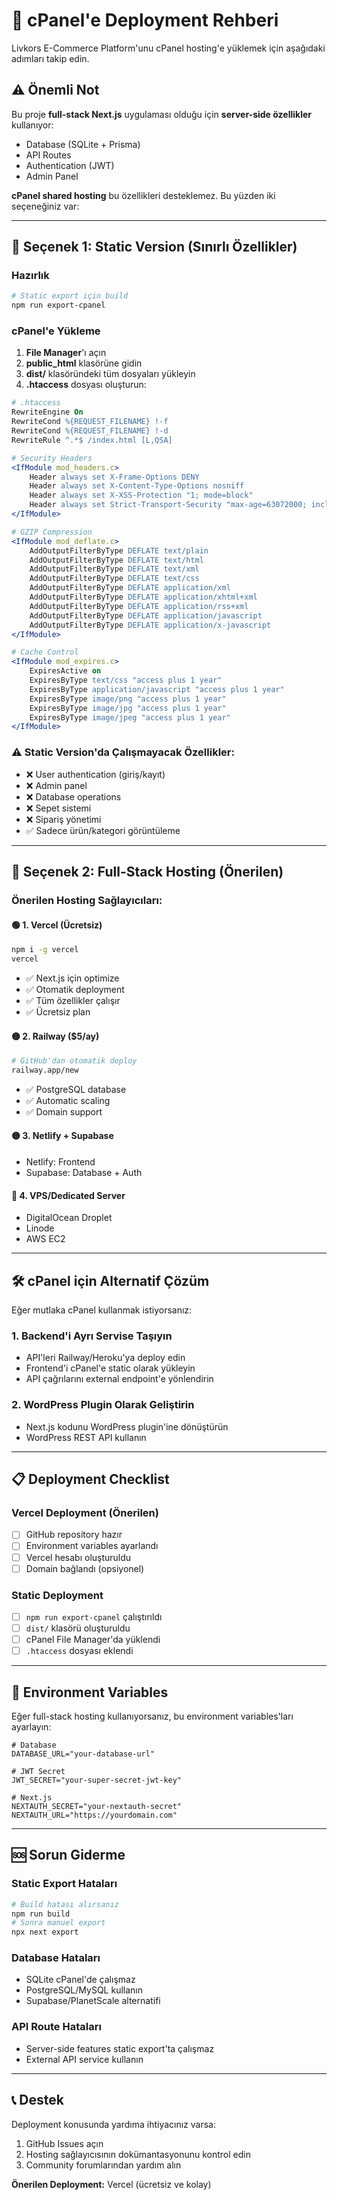# 🚀 cPanel'e Deployment Rehberi

Livkors E-Commerce Platform'unu cPanel hosting'e yüklemek için aşağıdaki adımları takip edin.

## ⚠️ Önemli Not

Bu proje **full-stack Next.js** uygulaması olduğu için **server-side özellikler** kullanıyor:
- Database (SQLite + Prisma)
- API Routes
- Authentication (JWT)
- Admin Panel

**cPanel shared hosting** bu özellikleri desteklemez. Bu yüzden iki seçeneğiniz var:

---

## 🎯 Seçenek 1: Static Version (Sınırlı Özellikler)

### Hazırlık
```bash
# Static export için build
npm run export-cpanel
```

### cPanel'e Yükleme
1. **File Manager**'ı açın
2. **public_html** klasörüne gidin
3. **dist/** klasöründeki tüm dosyaları yükleyin
4. **.htaccess** dosyası oluşturun:

```apache
# .htaccess
RewriteEngine On
RewriteCond %{REQUEST_FILENAME} !-f
RewriteCond %{REQUEST_FILENAME} !-d
RewriteRule ^.*$ /index.html [L,QSA]

# Security Headers
<IfModule mod_headers.c>
    Header always set X-Frame-Options DENY
    Header always set X-Content-Type-Options nosniff
    Header always set X-XSS-Protection "1; mode=block"
    Header always set Strict-Transport-Security "max-age=63072000; includeSubDomains; preload"
</IfModule>

# GZIP Compression
<IfModule mod_deflate.c>
    AddOutputFilterByType DEFLATE text/plain
    AddOutputFilterByType DEFLATE text/html
    AddOutputFilterByType DEFLATE text/xml
    AddOutputFilterByType DEFLATE text/css
    AddOutputFilterByType DEFLATE application/xml
    AddOutputFilterByType DEFLATE application/xhtml+xml
    AddOutputFilterByType DEFLATE application/rss+xml
    AddOutputFilterByType DEFLATE application/javascript
    AddOutputFilterByType DEFLATE application/x-javascript
</IfModule>

# Cache Control
<IfModule mod_expires.c>
    ExpiresActive on
    ExpiresByType text/css "access plus 1 year"
    ExpiresByType application/javascript "access plus 1 year"
    ExpiresByType image/png "access plus 1 year"
    ExpiresByType image/jpg "access plus 1 year"
    ExpiresByType image/jpeg "access plus 1 year"
</IfModule>
```

### ⚠️ Static Version'da Çalışmayacak Özellikler:
- ❌ User authentication (giriş/kayıt)
- ❌ Admin panel
- ❌ Database operations
- ❌ Sepet sistemi
- ❌ Sipariş yönetimi
- ✅ Sadece ürün/kategori görüntüleme

---

## 🎯 Seçenek 2: Full-Stack Hosting (Önerilen)

### Önerilen Hosting Sağlayıcıları:

#### 🟢 **1. Vercel (Ücretsiz)**
```bash
npm i -g vercel
vercel
```
- ✅ Next.js için optimize
- ✅ Otomatik deployment
- ✅ Tüm özellikler çalışır
- ✅ Ücretsiz plan

#### 🟡 **2. Railway ($5/ay)**
```bash
# GitHub'dan otomatik deploy
railway.app/new
```
- ✅ PostgreSQL database
- ✅ Automatic scaling
- ✅ Domain support

#### 🟡 **3. Netlify + Supabase**
- Netlify: Frontend
- Supabase: Database + Auth

#### 🔴 **4. VPS/Dedicated Server**
- DigitalOcean Droplet
- Linode
- AWS EC2

---

## 🛠️ cPanel için Alternatif Çözüm

Eğer mutlaka cPanel kullanmak istiyorsanız:

### 1. Backend'i Ayrı Servise Taşıyın
- API'leri Railway/Heroku'ya deploy edin
- Frontend'i cPanel'e static olarak yükleyin
- API çağrılarını external endpoint'e yönlendirin

### 2. WordPress Plugin Olarak Geliştirin
- Next.js kodunu WordPress plugin'ine dönüştürün
- WordPress REST API kullanın

---

## 📋 Deployment Checklist

### Vercel Deployment (Önerilen)
- [ ] GitHub repository hazır
- [ ] Environment variables ayarlandı
- [ ] Vercel hesabı oluşturuldu
- [ ] Domain bağlandı (opsiyonel)

### Static Deployment
- [ ] `npm run export-cpanel` çalıştırıldı
- [ ] `dist/` klasörü oluşturuldu
- [ ] cPanel File Manager'da yüklendi
- [ ] `.htaccess` dosyası eklendi

---

## 🔧 Environment Variables

Eğer full-stack hosting kullanıyorsanız, bu environment variables'ları ayarlayın:

```env
# Database
DATABASE_URL="your-database-url"

# JWT Secret
JWT_SECRET="your-super-secret-jwt-key"

# Next.js
NEXTAUTH_SECRET="your-nextauth-secret"
NEXTAUTH_URL="https://yourdomain.com"
```

---

## 🆘 Sorun Giderme

### Static Export Hataları
```bash
# Build hatası alırsanız
npm run build
# Sonra manuel export
npx next export
```

### Database Hataları
- SQLite cPanel'de çalışmaz
- PostgreSQL/MySQL kullanın
- Supabase/PlanetScale alternatifi

### API Route Hataları
- Server-side features static export'ta çalışmaz
- External API service kullanın

---

## 📞 Destek

Deployment konusunda yardıma ihtiyacınız varsa:
1. GitHub Issues açın
2. Hosting sağlayıcısının dokümantasyonunu kontrol edin
3. Community forumlarından yardım alın

**Önerilen Deployment:** Vercel (ücretsiz ve kolay) 